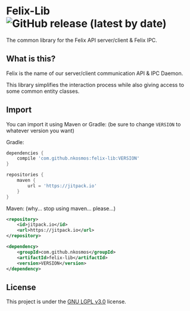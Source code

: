 # Felix-Lib ![GitHub release (latest by date)](https://img.shields.io/github/v/release/nKosmos/felix-lib?style=flat-square)

The common library for the Felix API server/client & Felix IPC.

## What is this?
Felix is the name of our server/client communication API & IPC Daemon.

This library simplifies the interaction process while also giving access to some common entity classes.

## Import
You can import it using Maven or Gradle: (be sure to change `VERSION` to whatever version you want)

Gradle:
```gradle
dependencies {
    compile 'com.github.nkosmos:felix-lib:VERSION'
}

repositories {
    maven {
        url = 'https://jitpack.io'
    }
}
```

Maven: (why... stop using maven... please...)
```xml
<repository>
    <id>jitpack.io</id>
    <url>https://jitpack.io</url>
</repository>

<dependency>
    <groupId>com.github.nkosmos</groupId>
    <artifactId>felix-lib</artifactId>
    <version>VERSION</version>
</dependency>
```

## License
This project is under the [GNU LGPL v3.0](https://github.com/nkosmos/felix-lib/blob/master/LICENSE) license.